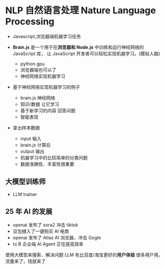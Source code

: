 # NLP 自然语言处理 Nature Language Processing

- Javascript,浏览器端机器学习任务
- **Brain.js** 是一个用于在**浏览器和 Node.js** 中训练和运行神经网络的 JavaScript 库，
  让 JavaScript 开发者可以轻松实现机器学习。(模拟人脑)

  - python gpu
  - 浏览器端也可以了
  - 神经网络实现机器学习

- 基于神经网络实现机器学习的例子
  - brain.js 神经网络
  - 知识/数据 让它学习
  - 基于新学习的内容 回答问题
  - 智能表现
- 拿出样本数据
  - input 输入
  - brain.js 计算后
  - output 输出
  - 机器学习中的比较简单的分类问题
  - 数据准确性、丰富性很重要

## 大模型训练师

- LLM trainer

## 25 年 AI 的发展

- openai 发布了 sora2 冲击 tiktok
- 豆包植入了一键购买 AI 电商
- openai 发布了 Atlas AI 浏览器，冲击 Gogle
- to B 企业端 AI Agent 正在提高效率

使用大模型来搜索、解决问题 LLM 有比百度/淘宝更好的**用户体验**
很多用户用，流量来了，钱就来了
